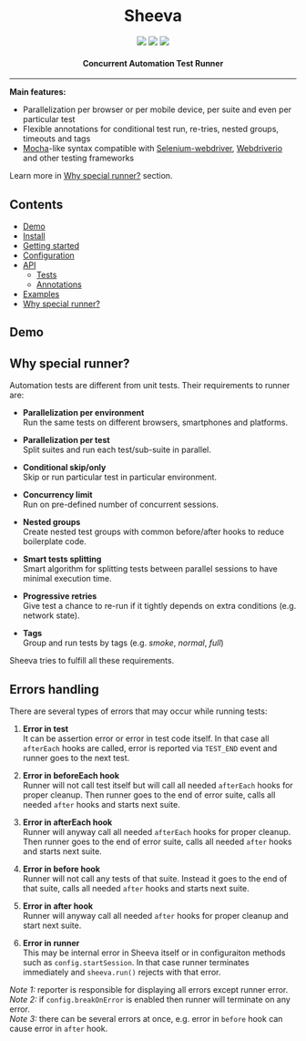 <h1 align="center">Sheeva</h1>

<p align="center">
  <a title='build status' href="https://npmjs.org/package/sheeva"><img src='https://travis-ci.org/vitalets/sheeva.svg?branch=master'/></a>
  <a title='npm version' href="https://npmjs.org/package/sheeva"><img src='http://img.shields.io/npm/v/sheeva.svg'/></a>
  <a title='License' href="https://opensource.org/licenses/MIT"><img src='https://img.shields.io/badge/license-MIT-blue.svg'/></a>
</p>

<h4 align="center">
  Concurrent Automation Test Runner
</h4>

***

**Main features:**  
* Parallelization per browser or per mobile device, per suite and even per particular test
* Flexible annotations for conditional test run, re-tries, nested groups, timeouts and tags
* [Mocha](https://mochajs.org)-like syntax compatible with 
[Selenium-webdriver](https://www.npmjs.com/package/selenium-webdriver), 
[Webdriverio](http://webdriver.io) and other testing frameworks

Learn more in [Why special runner?](#) section.

## Contents
 * [Demo](#demo)
 * [Install](#)
 * [Getting started](#)
 * [Configuration](#)
 * [API](#)
   * [Tests](#)
   * [Annotations](#)
 * [Examples](#)
 * [Why special runner?](#whyspecialrunner)

## Demo

## Why special runner?
Automation tests are different from unit tests.
Their requirements to runner are:

* **Parallelization per environment**  
   Run the same tests on different browsers, smartphones and platforms.

* **Parallelization per test**   
   Split suites and run each test/sub-suite in parallel.
   
* **Conditional skip/only**  
   Skip or run particular test in particular environment.
   
* **Concurrency limit**  
   Run on pre-defined number of concurrent sessions.
   
* **Nested groups**   
   Create nested test groups with common before/after hooks to reduce boilerplate code.

* **Smart tests splitting**  
   Smart algorithm for splitting tests between parallel sessions to have minimal execution time.
   
* **Progressive retries**  
   Give test a chance to re-run if it tightly depends on extra conditions (e.g. network state).
   
* **Tags**   
   Group and run tests by tags (e.g. *smoke*, *normal*, *full*) 
      
Sheeva tries to fulfill all these requirements.

## Errors handling
There are several types of errors that may occur while running tests:  

1. **Error in test**  
  It can be assertion error or error in test code itself. In that case all `afterEach` hooks are called,
  error is reported via `TEST_END` event and runner goes to the next test.
 
2. **Error in beforeEach hook**  
   Runner will not call test itself but will call all needed `afterEach` 
   hooks for proper cleanup. Then runner goes to the end of error suite, calls all needed `after` hooks
   and starts next suite.
   
2. **Error in afterEach hook**  
   Runner will anyway call all needed `afterEach` hooks for proper cleanup. 
   Then runner goes to the end of error suite, calls all needed `after` hooks
   and starts next suite. 
 
3. **Error in before hook**  
   Runner will not call any tests of that suite. Instead it goes to the end of that suite, 
   calls all needed `after` hooks and starts next suite.

3. **Error in after hook**  
   Runner will anyway call all needed `after` hooks for proper cleanup and start next suite.

4. **Error in runner**  
   This may be internal error in Sheeva itself or in configuraiton methods such as `config.startSession`. 
   In that case runner terminates immediately and `sheeva.run()` rejects with that error.
  
*Note 1:* reporter is responsible for displaying all errors except runner error.  
*Note 2:* if `config.breakOnError` is enabled then runner will terminate on any error.  
*Note 3:* there can be several errors at once, e.g. error in `before` hook can cause error in `after` hook.  
